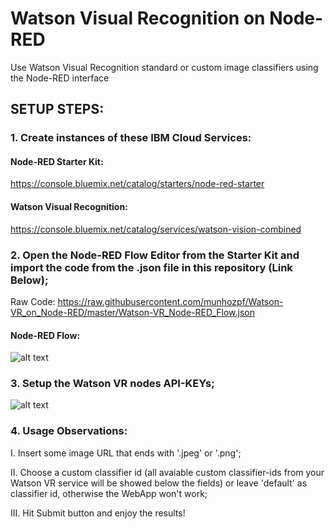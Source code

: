 # Watson Visual Recognition on Node-RED

Use Watson Visual Recognition standard or custom image classifiers using the Node-RED interface 

## SETUP STEPS:

### 1. Create instances of these IBM Cloud Services:

#### Node-RED Starter Kit: 

https://console.bluemix.net/catalog/starters/node-red-starter

#### Watson Visual Recognition:

https://console.bluemix.net/catalog/services/watson-vision-combined

### 2. Open the Node-RED Flow Editor from the Starter Kit and import the code from the .json file in this repository (Link Below);

Raw Code: https://raw.githubusercontent.com/munhozpf/Watson-VR_on_Node-RED/master/Watson-VR_Node-RED_Flow.json

#### Node-RED Flow:

![alt text](https://i.imgur.com/oG8FYYF.png)

### 3. Setup the Watson VR nodes API-KEYs;

![alt text](https://i.imgur.com/DoyHIjv.png)


### 4. Usage Observations:

I. Insert some image URL that ends with '.jpeg' or '.png';

II. Choose a custom classifier id (all avaiable custom classifier-ids from your Watson VR service will be showed below the fields) or leave 'default' as classifier id, otherwise the WebApp won't work;

III. Hit Submit button and enjoy the results!
